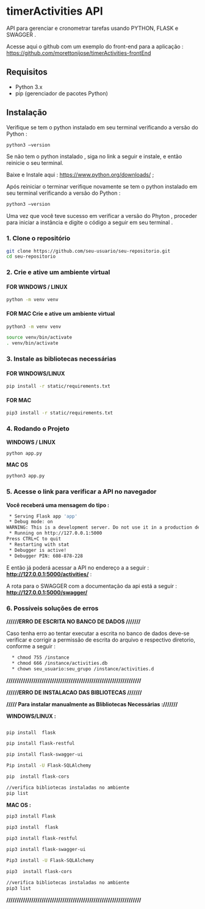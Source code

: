 # timerActivities API
API  para gerenciar e cronometrar  tarefas usando PYTHON, FLASK e SWAGGER .

Acesse aqui  o github com um exemplo do front-end para a aplicação : https://github.com/morettonijose/timerActivities-frontEnd
 
## Requisitos

- Python 3.x
- pip (gerenciador de pacotes Python)

## Instalação

Verifique se tem o python instalado em seu terminal verificando a versão do Python   : 
```bash
python3 —version
```

 Se não tem o python instalado , siga no link a seguir e instale, e então reinicie o seu terminal.

Baixe e Instale aqui : https://www.python.org/downloads/ ; 

Após reiniciar o terminar verifique novamente se tem o python instalado em seu terminal verificando a versão do Python   : 

```bash
python3 —version
```


Uma vez que você teve sucesso em verificar a versão do Phyton , proceder para iniciar a instância e digite o código a seguir em seu terminal . 


### 1. Clone o repositório

```bash
git clone https://github.com/seu-usuario/seu-repositorio.git
cd seu-repositorio
```



### 2.  Crie e ative um ambiente virtual


####  FOR WINDOWS / LINUX 
```bash
python -m venv venv
```


####  FOR MAC Crie e ative um ambiente virtual
```bash
python3 -m venv venv
```


```bash
source venv/bin/activate
. venv/bin/activate
```




### 3.   Instale as bibliotecas necessárias

#### FOR WINDOWS/LINUX  
```bash
pip install -r static/requirements.txt
```


####  FOR MAC 
```bash
pip3 install -r static/requirements.txt
```



### 4. Rodando o Projeto

**WINDOWS / LINUX**
```bash
python app.py
```

**MAC OS**
```bash
python3 app.py
```


### 5. Acesse o link para verificar a API  no navegador

**Você receberá uma mensagem do tipo :**
```bash
 * Serving Flask app 'app'
 * Debug mode: on
WARNING: This is a development server. Do not use it in a production deployment. Use a production WSGI server instead.
 * Running on http://127.0.0.1:5000
Press CTRL+C to quit
 * Restarting with stat
 * Debugger is active!
 * Debugger PIN: 608-878-228
```


E então já  poderá acessar a API no endereço a a seguir  : **http://127.0.0.1:5000/activities/**  :

A rota  para o SWAGGER com a documentação da api está a seguir  : **http://127.0.0.1:5000/swagger/**



### 6. Possíveis soluções de erros



**//////ERRO DE ESCRITA NO BANCO DE DADOS ///////**

Caso tenha erro ao tentar executar a escrita no banco de dados deve-se verificar e corrigir a permissão de escrita do arquivo e respectivo diretorio, conforme a seguir :  

```bash
  * chmod 755 /instance
  * chmod 666 /instance/activities.db
  * chown seu_usuario:seu_grupo /instance/activities.d
```

**/////////////////////////////////////////////////////////////////**


**//////ERRO DE INSTALACAO DAS BIBLIOTECAS ///////**

**///// Para instalar manualmente as Blibliotecas  Necessárias :///////**

**WINDOWS/LINUX :**
```bash

pip install  flask

pip install flask-restful

pip install flask-swagger-ui

Pip install -U Flask-SQLAlchemy

pip  install flask-cors

//verifica bibliotecas instaladas no ambiente
pip list
```



 
**MAC OS :**

```bash
pip3 install Flask
  
pip3 install  flask

pip3 install flask-restful

pip3 install flask-swagger-ui

Pip3 install -U Flask-SQLAlchemy

pip3  install flask-cors

//verifica bibliotecas instaladas no ambiente
pip3 list
```
 
**/////////////////////////////////////////////////////////////////**



